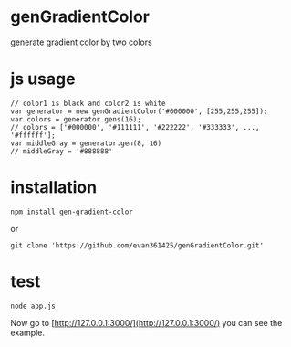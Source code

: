 # genGradientColor
generate gradient color by two colors

# js usage

```
// color1 is black and color2 is white
var generator = new genGradientColor('#000000', [255,255,255]);
var colors = generator.gens(16);
// colors = ['#000000', '#111111', '#222222', '#333333', ..., '#ffffff'];
var middleGray = generator.gen(8, 16)
// middleGray = '#888888'
```

# installation

`npm install gen-gradient-color`

or

`git clone 'https://github.com/evan361425/genGradientColor.git'`

# test

`node app.js`

Now go to [http://127.0.0.1:3000/](http://127.0.0.1:3000/) you can see the example.
